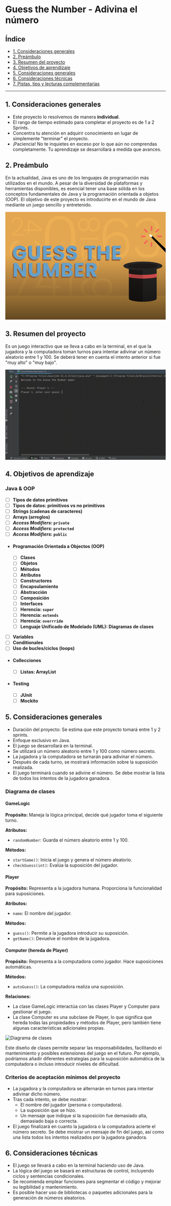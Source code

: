 # Guess the Number - Adivina el número

## Índice

* [1. Consideraciones generales](#1-consideraciones-generales)
* [2. Preámbulo](#2-preámbulo)
* [3. Resumen del proyecto](#3-resumen-del-proyecto)
* [4. Objetivos de aprendizaje](#4-objetivos-de-aprendizaje)
* [5. Consideraciones generales](#5-consideraciones-generales)
* [6. Consideraciones técnicas](#6-consideraciones-técnicas)
* [7. Pistas, tips y lecturas complementarias](#7-pistas-tips-y-lecturas-complementarias)
---

## 1. Consideraciones generales

* Este proyecto lo resolvemos de manera **individual**.
* El rango de tiempo estimado para completar el proyecto es de 1 a 2 Sprints.
* Concentra tu atención en adquirir conocimiento en lugar de
simplemente "terminar" el proyecto.
* ¡Paciencia! No te inquietes en exceso por lo que aún no comprendas completamente.
Tu aprendizaje se desarrollará a medida que avances.

## 2. Preámbulo

En la actualidad, Java es uno de los lenguajes de programación más utilizados
en el mundo. A pesar de la diversidad de plataformas y herramientas disponibles,
es esencial tener una base sólida en los conceptos fundamentales de Java y la
programación orientada a objetos (OOP). El objetivo de este proyecto es
introducirte en el mundo de Java mediante un juego sencillo y entretenido.

![GUESS THE NUMBER](assets/guess-the-number.png)

## 3. Resumen del proyecto

Es un juego interactivo que se lleva a cabo en la terminal, en el que la
jugadora y la computadora toman turnos para intentar adivinar un número aleatorio
entre 1 y 100. Se deberá tener en cuenta el intento anterior si fue "muy alto" o "muy bajo".

![GUESS THE NUMER DEMO](assets/guess-the-number-demo.gif)

## 4. Objetivos de aprendizaje

### Java & OOP

* [ ] **Tipos de datos primitivos**
* [ ] **Tipos de datos: primitivos vs no primitivos**
* [ ] **Strings (cadenas de caracteres)**
* [ ] **Arrays (arreglos)**
* [ ] **_Access Modifiers_: `private`**
* [ ] **_Access Modifiers_: `protected`**
* [ ] **_Access Modifiers_: `public`**

* #### Programación Orientada a Objectos (OOP)

  - [ ] **Clases**
  - [ ] **Objetos**
  - [ ] **Métodos**
  - [ ] **Atributos**
  - [ ] **Constructores**
  - [ ] **Encapsulamiento**
  - [ ] **Abstracción**
  - [ ] **Composición**
  - [ ] **Interfaces**
  - [ ] **Herencia: `super`**
  - [ ] **Herencia: `extends`**
  - [ ] **Herencia: `overrride`**
  - [ ] **Lenguaje Unificado de Modelado (UML): Diagramas de clases**

* [ ] **Variables**
* [ ] **Conditionales**
* [ ] **Uso de bucles/ciclos (loops)**

* #### Collecciones

  - [ ] **Listas: ArrayList**

* #### Testing

  - [ ] **JUnit**
  - [ ] **Mockito**

## 5. Consideraciones generales

* Duración del proyecto: Se estima que este proyecto tomará entre 1 y 2 sprints.
* Enfoque exclusivo en Java.
* El juego se desarrollará en la terminal.
* Se utilizará un número aleatorio entre 1 y 100 como número secreto.
* La jugadora y la computadora se turnarán para adivinar el número.
* Después de cada turno, se mostrará información sobre la suposición realizada.
* El juego terminará cuando se adivine el número. Se debe mostrar la lista de
todos los intentos de la jugadora ganadora.

### Diagrama de clases

#### GameLogic

**Propósito:**
Maneja la lógica principal, decide qué jugador toma el siguiente turno.

**Atributos:**

* `randomNumber`: Guarda el número aleatorio entre 1 y 100.

**Métodos:**

* `startGame()`: Inicia el juego y genera el número aleatorio.
* `checkGuess(int)`: Evalúa la suposición del jugador.

#### Player

**Propósito:**
Representa a la jugadora humana. Proporciona la funcionalidad para suposiciones.

**Atributos:**

* `name`: El nombre del jugador.

**Métodos:**

* `guess()`: Permite a la jugadora introducir su suposición.
* `getName()`: Devuelve el nombre de la jugadora.

#### Computer (hereda de Player)

**Propósito:**
Representa a la computadora como jugador.
Hace suposiciones automáticas.

**Métodos:**

* `autoGuess()`: La computadora realiza una suposición.

**Relaciones:**

* La clase GameLogic interactúa con las clases Player y Computer
para gestionar el juego.
* La clase Computer es una subclase de Player, lo que significa
que hereda todas las propiedades y métodos de Player, pero también
tiene algunas características adicionales propias.

![Diagrama de clases](https://mermaid.ink/svg/pako:eNp9UlFPwjAQ_itN5YHJINHHhZAYTdBEjRGfdD4c2zEma7u0VxOC8NttVwYjQV_W9fvuvrv7ehueqRx5wrMKjLkrodAgUslYc2dTi8a8LfHZijnqKQhkG88yNmRf8A0jS2U1egWZK8F0c_RavpTECHSBFLIPxEsFa9Ssbo6rs-h1i2ZLzFZNF32vV_i_-DQ26rG5UhWCDEkDJqCU_RnpUhYfn8y1YCJX3LNb_zkz1OWwbcAH7OXHPw69twLkeepWidoS6iM7HsPckIaMJpOOXvAy3Fv7QntMuuoBubjRGtaPpaHdgyQsUO_CuGiOc60weBFdentb3FvsdPoRC6odfBoUHNXI71zW7mBE6KszYfu4g06ltlAn43Tww0b8sRD_SPKYC9TuuXK3gY1MymmJzhKeuN8cF2ArSnkqfShYUrO1zHhC2mLMbZ0D4X5nebKAyjgU85KUftpvtT9iXoN8V6qN2f4CAl791g)

Este diseño de clases permite separar las responsabilidades, facilitando
el mantenimiento y  posibles extensiones del juego en el futuro.
Por ejemplo, podríamos añadir diferentes estrategias para la suposición
automática de la computadora o incluso introducir niveles de dificultad.

### **Criterios de aceptación mínimos del proyecto**

* La jugadora y la computadora se alternarán en turnos para
 intentar adivinar dicho número.
* Tras cada intento, se debe mostrar:
  - El nombre del jugador (persona o computadora).
  - La suposición que se hizo.
  - Un mensaje que indique si la suposición fue demasiado alta, demasiado baja
  o correcta.
* El juego finalizará en cuanto la jugadora o la computadora acierte el
número secreto. Se debe mostrar un mensaje de fin del juego, así como una lista
todos los intentos realizados por la jugadora ganadora.

## 6. Consideraciones técnicas

* El juego se llevará a cabo en la terminal haciendo uso de Java.
* La lógica del juego se basará en estructuras de control,
incluyendo ciclos y sentencias condicionales.
* Se recomienda emplear funciones para segmentar el código y mejorar
su legibilidad y mantenimiento.
* Es posible hacer uso de bibliotecas o paquetes adicionales para
la generación de números aleatorios.
